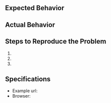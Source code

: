 ## Expected Behavior


## Actual Behavior


## Steps to Reproduce the Problem

  1.
  1.
  1.

## Specifications

  - Example url:
  - Browser:
